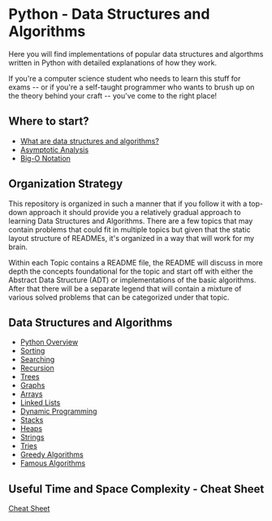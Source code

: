 # Python - Data Structures and Algorithms

Here you will find implementations of popular data structures and algorthms written in Python with detailed explanations of how they work.

If you're a computer science student who needs to learn this stuff for exams -- or if you're a self-taught programmer who wants to brush up on the theory behind your craft -- you've come to the right place!

## Where to start?
- [What are data structures and algorithms?](what-are-data-structures.md)
- [Asymptotic Analysis](asymptotic-analysis.md)
- [Big-O Notation](big-o-notation.md)

## Organization Strategy

This repository is organized in such a manner that if you follow it with a top-down approach it should provide you a relatively gradual approach to learning Data Structures and Algorithms. There are a few topics that may contain problems that could fit in multiple topics but given that the static layout structure of READMEs, it's organized in a way that will work for my brain. 

Within each Topic contains a README file, the README will discuss in more depth the concepts foundational for the topic and start off with either the Abstract Data Structure (ADT) or implementations of the basic algorithms. After that there will be a separate legend that will contain a mixture of various solved problems that can be categorized under that topic.

## Data Structures and Algorithms

- [Python Overview]()
- [Sorting](/Sorting)
- [Searching](/Searching)
- [Recursion](/Recursion)
- [Trees](/Trees)
- [Graphs](/Graphs)
- [Arrays]()
- [Linked Lists]()
- [Dynamic Programming]()
- [Stacks]()
- [Heaps]()
- [Strings]()
- [Tries]()
- [Greedy Algorithms]()
- [Famous Algorithms]()

## Useful Time and Space Complexity - Cheat Sheet

[Cheat Sheet](http://souravsengupta.com/cds2016/lectures/Complexity_Cheatsheet.pdf)